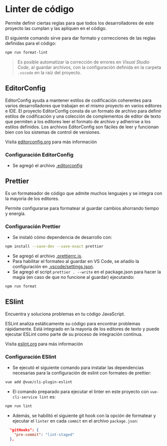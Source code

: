 # Linter de código

Permite definir ciertas reglas para que todos los desarrolladores de este proyecto las cumplan y las apliquen en el código.

El siguiente comando sirve para dar formato y correcciones de las reglas definidas para el código:

```sh
npm run format-lint
```

> Es posible automatizar la corrección de errores en _Visual Studio Code_, al guardar archivos, con la configuración definida en la carpeta `.vscode` en la raíz del proyecto.

## EditorConfig

EditorConfig ayuda a mantener estilos de codificación coherentes para varios desarrolladores que trabajan en el mismo proyecto en varios editores e IDE. El proyecto EditorConfig consta de un formato de archivo para definir estilos de codificación y una colección de complementos de editor de texto que permiten a los editores leer el formato de archivo y adherirse a los estilos definidos. Los archivos EditorConfig son fáciles de leer y funcionan bien con los sistemas de control de versiones.

Visita [editorconfig.org](https://editorconfig.org) para más información

### Configuración EditorConfig

- Se agregó el archivo [.editorconfig](./.editorconfig)

## Prettier

Es un formateador de código que admite muchos lenguajes y se integra con la mayoría de los editores.

Permite configurarse para formatear al guardar cambios ahorrando tiempo y energía.

### Configuración Prettier

- Se instaló cómo dependencia de desarrollo con:

```sh
npm install --save-dev --save-exact prettier
```

- Se agregó el archivo [.prettierrc.js](./.prettierrc.js).
- Para habilitar el formateo al guardar en VS Code, se añadío la configuración en [.vscode/settings.json](./.vscode/settings.json).
- Se agregó el script `prettier . --write` en el package.json para hacer la magia (en caso de que no funcione al guardar) ejecutando:

```sh
npm run format
```

## ESlint

Encuentra y soluciona problemas en tu código JavaScript.

ESLint analiza estáticamente su código para encontrar problemas rápidamente. Está integrado en la mayoría de los editores de texto y puede ejecutar ESLint como parte de su proceso de integración continua.

Visita [eslint.org](https://eslint.org) para más información

### Configuración ESlint

- Se ejecutó el siguiente comando para instalar las dependencias necesarias para la configuración de eslint con formateo de prettier:

```sh
vue add @vue/cli-plugin-eslint
```

- El comando preparado para ejecutar el linter en este proyecto con `vue-cli-service lint` es:

```sh
npm run lint
```

- Además, se habilitó el siguiente git hook con la opción de formatear y ejecutar el `linter` en cada `commit` en el archivo `package.json`:

```json
  "gitHooks": {
    "pre-commit": "lint-staged"
  },
```
